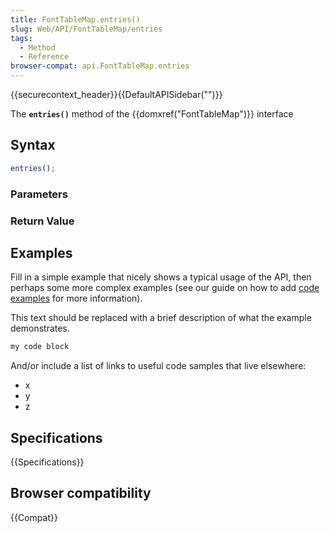 ```yaml
---
title: FontTableMap.entries()
slug: Web/API/FontTableMap/entries
tags:
  - Method
  - Reference
browser-compat: api.FontTableMap.entries
---
```

{{securecontext_header}}{{DefaultAPISidebar("")}}

The **`entries()`** method of the {{domxref("FontTableMap")}} interface 

## Syntax

```js
entries();
```

### Parameters



### Return Value



## Examples

Fill in a simple example that nicely shows a typical usage of the API, then perhaps some more complex examples (see our guide on how to add [code examples](/en-US/docs/MDN/Contribute/Structures/Code_examples) for more information).

This text should be replaced with a brief description of what the example demonstrates.

```js
my code block
```

And/or include a list of links to useful code samples that live elsewhere:

*   x
*   y
*   z

## Specifications

{{Specifications}}

## Browser compatibility

{{Compat}}

